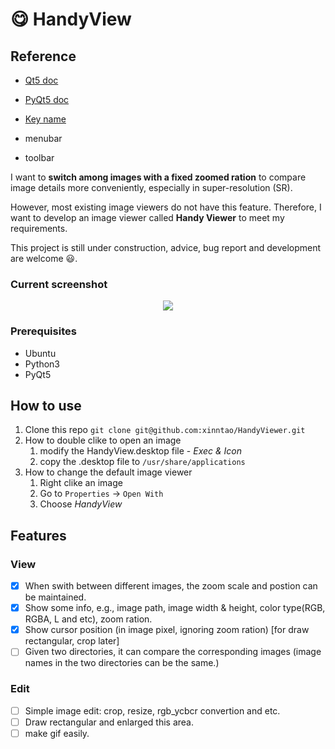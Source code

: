 # :yum: HandyView

## Reference

- [Qt5 doc](https://doc.qt.io/qt-5/)
- [PyQt5 doc](https://doc.qt.io/qtforpython/api.html)

- [Key name](https://doc.qt.io/archives/qtjambi-4.5.2_01/com/trolltech/qt/core/Qt.Key.html)

- menubar
- toolbar

I want to **switch among images with a fixed zoomed ration** to compare image details more conveniently, especially in super-resolution (SR).

However, most existing image viewers do not have this feature. Therefore, I want to develop an image viewer called **Handy Viewer**  to meet my requirements.

This project is still under construction, advice, bug report and development are welcome :smiley:.

### Current screenshot
<p align="center">
  <img src="https://c1.staticflickr.com/1/975/40897859985_9fa4f67558_b.jpg">
</p>

### Prerequisites

- Ubuntu
- Python3
- PyQt5

## How to use

1. Clone this repo `git clone git@github.com:xinntao/HandyViewer.git`
1. How to double clike to open an image
    1. modify the HandyView.desktop file - *Exec & Icon*
    1. copy the .desktop file to `/usr/share/applications`
1. How to change the default image viewer
    1. Right clike an image
    1. Go to `Properties` -> `Open With`
    1. Choose *HandyView*

## Features

### View
- [x] When swith between different images, the zoom scale and postion can be maintained.
- [x] Show some info, e.g., image path, image width & height, color type(RGB, RGBA, L and etc), zoom ration.
- [x] Show cursor position (in image pixel, ignoring zoom ration) [for draw rectangular, crop later]
- [ ] Given two directories, it can compare the corresponding images (image names in the two directories can be the same.)

### Edit
- [ ] Simple image edit: crop, resize, rgb_ycbcr convertion and etc.
- [ ] Draw rectangular and enlarged this area.
- [ ] make gif easily.
